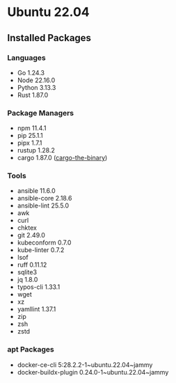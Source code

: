 # Ubuntu 22.04

## Installed Packages

### Languages

- Go 1.24.3
- Node 22.16.0
- Python 3.13.3
- Rust 1.87.0

### Package Managers

- npm 11.4.1
- pip 25.1.1
- pipx 1.7.1
- rustup 1.28.2
- cargo 1.87.0 ([cargo-the-binary](https://github.com/rust-lang/cargo/blob/master/src/cargo/version.rs))

### Tools

- ansible 11.6.0
- ansible-core 2.18.6
- ansible-lint 25.5.0
- awk
- curl
- chktex
- git 2.49.0
- kubeconform 0.7.0
- kube-linter 0.7.2
- lsof
- ruff 0.11.12
- sqlite3
- jq 1.8.0
- typos-cli 1.33.1
- wget
- xz
- yamllint 1.37.1
- zip
- zsh
- zstd

### apt Packages

- docker-ce-cli 5:28.2.2-1\~ubuntu.22.04\~jammy
- docker-buildx-plugin 0.24.0-1\~ubuntu.22.04\~jammy
